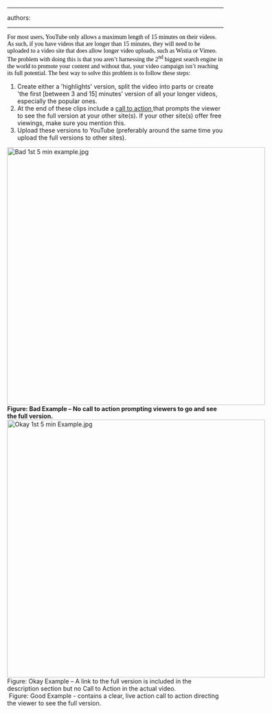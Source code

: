 

---
authors:

---




<span class='intro'> <div style="font-family&#58;verdana;"><span style="color&#58;rgb(0, 0, 0);"><font face="Verdana">For most users, YouTube only allows a maximum length of 15 minutes on their videos. As such, if you have videos that are longer than 15 minutes, they will need to be uploaded to a video site that does allow longer video uploads, such as Wistia or Vimeo. The problem with doing this is that you aren’t harnessing the 2<sup>nd</sup> biggest search engine in the world to promote your content and without that, your video campaign isn’t reaching its full potential. The best way to solve this problem is to follow these steps&#58;</font></span></div> </span>

<ol><li>Create either a 'highlights' version, split the video into parts or create 'the first [between 3 and 15] minutes' version of all your longer videos, especially the popular ones. </li>
<li>At the end of these clips include a <a href="/Pages/Adding-a-call-to-action.aspx">call to action </a>that prompts the viewer to see the full version at your other site(s). If your other site(s) offer free viewings, make sure you mention this.</li>
<li>Upload these versions to YouTube (preferably around the same time you upload the full versions to other sites).</li></ol>
<div class="ssw-rteStyle-ImageArea" style="width&#58;600px;"><a href="http&#58;//www.youtube.com/watch?v=DbpolzdGJ7Y"><img alt="Bad 1st 5 min example.jpg" src="/PublishingImages/Bad%201st%205%20min%20example.jpg" style="width&#58;600px;" /></a> </div>
<span class="ssw-rteStyle-FigureBad"><b>Figure&#58; Bad Example – No call to action prompting viewers to go and&#160;see the full version.</b></span> <div class="ssw-rteStyle-ImageArea" style="width&#58;600px;"><a href="http&#58;//www.youtube.com/watch?v=DbpolzdGJ7Y"><img alt="Okay 1st 5 min Example.jpg" src="/PublishingImages/Okay-1st-5-min-Example.jpg" style="width&#58;600px;" /></a> </div>
<span class="ssw-rteStyle-FigureNormal">Figure&#58; Okay Example – A link to the full version is included in the description section but no Call to Action in the actual video.</span><div class="ms-rtestate-read ms-rte-wpbox"><div class="ms-rtestate-notify  ms-rtestate-read df79c346-1d10-4b5f-a217-4cb3436b1c5d" id="div_df79c346-1d10-4b5f-a217-4cb3436b1c5d"></div><span id="__publishingReusableFragment"></span>
<span id="__publishingReusableFragment"></span>
<span id="__publishingReusableFragment"></span><span id="__publishingReusableFragment"></span><div id="vid_df79c346-1d10-4b5f-a217-4cb3436b1c5d" style="display&#58;none;"></div></div>
<span class="ssw-rteStyle-FigureGood">&#160;Figure&#58; Good Example - contains a clear,&#160;live action&#160;call to action directing the viewer to see the full version.</span>


